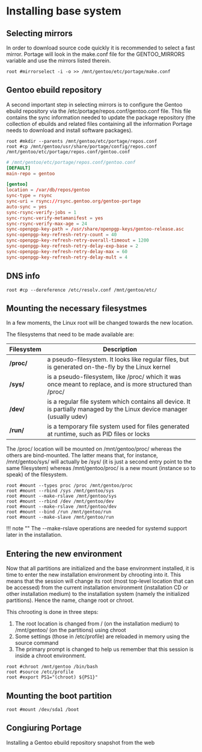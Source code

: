 # Installing base system

## Selecting mirrors
In order to download source code quickly it is recommended to select a fast mirror. Portage will look in the make.conf file for the GENTOO_MIRRORS variable and use the mirrors listed therein.
```shell
root #mirrorselect -i -o >> /mnt/gentoo/etc/portage/make.conf
```

## Gentoo ebuild repository
A second important step in selecting mirrors is to configure the Gentoo ebuild repository via the /etc/portage/repos.conf/gentoo.conf file. This file contains the sync information needed to update the package repository (the collection of ebuilds and related files containing all the information Portage needs to download and install software packages).
```shell
root #mkdir --parents /mnt/gentoo/etc/portage/repos.conf
root #cp /mnt/gentoo/usr/share/portage/config/repos.conf /mnt/gentoo/etc/portage/repos.conf/gentoo.conf
```

```toml
# /mnt/gentoo/etc/portage/repos.conf/gentoo.conf
[DEFAULT]
main-repo = gentoo

[gentoo]
location = /var/db/repos/gentoo
sync-type = rsync
sync-uri = rsync://rsync.gentoo.org/gentoo-portage
auto-sync = yes
sync-rsync-verify-jobs = 1
sync-rsync-verify-metamanifest = yes
sync-rsync-verify-max-age = 24
sync-openpgp-key-path = /usr/share/openpgp-keys/gentoo-release.asc
sync-openpgp-key-refresh-retry-count = 40
sync-openpgp-key-refresh-retry-overall-timeout = 1200
sync-openpgp-key-refresh-retry-delay-exp-base = 2
sync-openpgp-key-refresh-retry-delay-max = 60
sync-openpgp-key-refresh-retry-delay-mult = 4
```

## DNS info
```shell
root #cp --dereference /etc/resolv.conf /mnt/gentoo/etc/
```

## Mounting the necessary filesystmes
In a few moments, the Linux root will be changed towards the new location.

The filesystems that need to be made available are:

|   Filesystem  |   Description |
|   --------    |   ----------  |
|   **/proc/**  | a pseudo-filesystem. It looks like regular files, but is generated on-the-fly by the Linux kernel |
|   **/sys/**   | is a pseudo-filesystem, like /proc/ which it was once meant to replace, and is more structured than /proc/  |
|   **/dev/**   | is a regular file system which contains all device. It is partially managed by the Linux device manager (usually udev) |
|   **/run/**   | is a temporary file system used for files generated at runtime, such as PID files or locks  |

The /proc/ location will be mounted on /mnt/gentoo/proc/ whereas the others are bind-mounted. The latter means that, for instance, /mnt/gentoo/sys/ will actually be /sys/ (it is just a second entry point to the same filesystem) whereas /mnt/gentoo/proc/ is a new mount (instance so to speak) of the filesystem.

```shell
root #mount --types proc /proc /mnt/gentoo/proc
root #mount --rbind /sys /mnt/gentoo/sys
root #mount --make-rslave /mnt/gentoo/sys
root #mount --rbind /dev /mnt/gentoo/dev
root #mount --make-rslave /mnt/gentoo/dev
root #mount --bind /run /mnt/gentoo/run
root #mount --make-slave /mnt/gentoo/run
```

!!! note ""
    The <span class="rouge">--make-rslave</span> operations are needed for systemd support later in the installation.

## Entering the new environment
Now that all partitions are initialized and the base environment installed, it is time to enter the new installation environment by chrooting into it. This means that the session will change its root (most top-level location that can be accessed) from the current installation environment (installation CD or other installation medium) to the installation system (namely the initialized partitions). Hence the name, change root or chroot.

This chrooting is done in three steps:

1.  The root location is changed from / (on the installation medium) to /mnt/gentoo/ (on the partitions) using chroot
2.  Some settings (those in /etc/profile) are reloaded in memory using the source command
3.  The primary prompt is changed to help us remember that this session is inside a chroot environment.

```shell
root #chroot /mnt/gentoo /bin/bash
root #source /etc/profile
root #export PS1="(chroot) ${PS1}"
```

## Mounting the boot partition
```shell
root #mount /dev/sda1 /boot
```

## Congiuring Portage
Installing a Gentoo ebuild repository snapshot from the web
